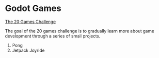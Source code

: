 # Godot Games

[The 20 Games Challenge](https://20_games_challenge.gitlab.io/)

The goal of the 20 games challenge is to gradually learn more about game development through a series of small projects. 

1. Pong
2. Jetpack Joyride

